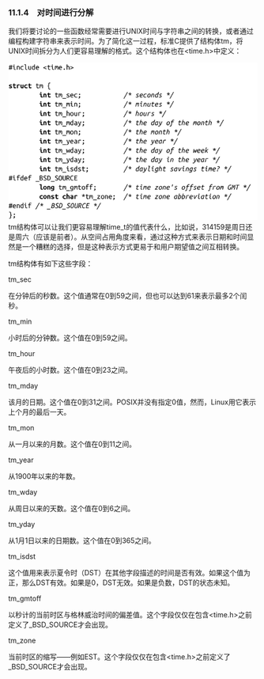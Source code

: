 ### 11.1.4　对时间进行分解

我们将要讨论的一些函数经常需要进行UNIX时间与字符串之间的转换，或者通过编程构建字符串来表示时间。为了简化这一过程，标准C提供了结构体tm，将UNIX时间拆分为人们更容易理解的格式。这个结构体也在<time.h>中定义：



![512.png](../images/512.png)
tm结构体可以让我们更容易理解time_t的值代表什么，比如说，314159是周日还是周六（应该是前者）。从空间占用角度来看，通过这种方式来表示日期和时间显然是一个糟糕的选择，但是这种表示方式更易于和用户期望值之间互相转换。

tm结构体有如下这些字段：

tm_sec

在分钟后的秒数。这个值通常在0到59之间，但也可以达到61来表示最多2个闰秒。

tm_min

小时后的分钟数。这个值在0到59之间。

tm_hour

午夜后的小时数。这个值在0到23之间。

tm_mday

该月的日期。这个值在0到31之间。POSIX并没有指定0值，然而，Linux用它表示上个月的最后一天。

tm_mon

从一月以来的月数。这个值在0到11之间。

tm_year

从1900年以来的年数。

tm_wday

从周日以来的天数。这个值在0到6之间。

tm_yday

从1月1日以来的日期数。这个值在0到365之间。

tm_isdst

这个值用来表示夏令时（DST）在其他字段描述的时间是否有效。如果这个值为正，那么DST有效。如果是0，DST无效。如果是负数，DST的状态未知。

tm_gmtoff

以秒计的当前时区与格林威治时间的偏差值。这个字段仅仅在包含<time.h>之前定义了_BSD_SOURCE才会出现。

tm_zone

当前时区的缩写——例如EST。这个字段仅仅在包含<time.h>之前定义了_BSD_SOURCE才会出现。

